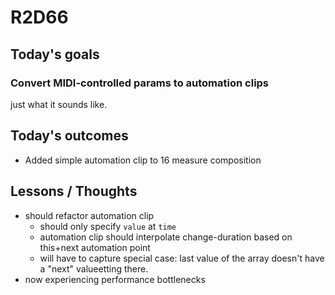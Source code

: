 # R2D66

## Today's goals

### Convert MIDI-controlled params to automation clips
just what it sounds like.

## Today's outcomes
- Added simple automation clip to 16 measure composition

## Lessons / Thoughts
- should refactor automation clip
  - should only specify `value` at `time`
  - automation clip should interpolate change-duration based on this+next automation point
  - will have to capture special case: last value of the array doesn't have a "next" valueetting there.
- now experiencing performance bottlenecks

